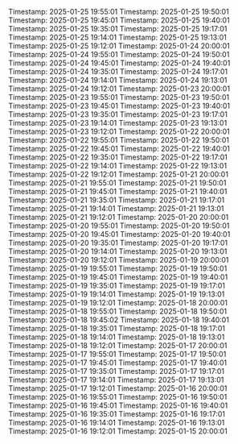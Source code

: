 Timestamp: 2025-01-25 19:55:01
Timestamp: 2025-01-25 19:50:01
Timestamp: 2025-01-25 19:45:01
Timestamp: 2025-01-25 19:40:01
Timestamp: 2025-01-25 19:35:01
Timestamp: 2025-01-25 19:17:01
Timestamp: 2025-01-25 19:14:01
Timestamp: 2025-01-25 19:13:01
Timestamp: 2025-01-25 19:12:01
Timestamp: 2025-01-24 20:00:01
Timestamp: 2025-01-24 19:55:01
Timestamp: 2025-01-24 19:50:01
Timestamp: 2025-01-24 19:45:01
Timestamp: 2025-01-24 19:40:01
Timestamp: 2025-01-24 19:35:01
Timestamp: 2025-01-24 19:17:01
Timestamp: 2025-01-24 19:14:01
Timestamp: 2025-01-24 19:13:01
Timestamp: 2025-01-24 19:12:01
Timestamp: 2025-01-23 20:00:01
Timestamp: 2025-01-23 19:55:01
Timestamp: 2025-01-23 19:50:01
Timestamp: 2025-01-23 19:45:01
Timestamp: 2025-01-23 19:40:01
Timestamp: 2025-01-23 19:35:01
Timestamp: 2025-01-23 19:17:01
Timestamp: 2025-01-23 19:14:01
Timestamp: 2025-01-23 19:13:01
Timestamp: 2025-01-23 19:12:01
Timestamp: 2025-01-22 20:00:01
Timestamp: 2025-01-22 19:55:01
Timestamp: 2025-01-22 19:50:01
Timestamp: 2025-01-22 19:45:01
Timestamp: 2025-01-22 19:40:01
Timestamp: 2025-01-22 19:35:01
Timestamp: 2025-01-22 19:17:01
Timestamp: 2025-01-22 19:14:01
Timestamp: 2025-01-22 19:13:01
Timestamp: 2025-01-22 19:12:01
Timestamp: 2025-01-21 20:00:01
Timestamp: 2025-01-21 19:55:01
Timestamp: 2025-01-21 19:50:01
Timestamp: 2025-01-21 19:45:01
Timestamp: 2025-01-21 19:40:01
Timestamp: 2025-01-21 19:35:01
Timestamp: 2025-01-21 19:17:01
Timestamp: 2025-01-21 19:14:01
Timestamp: 2025-01-21 19:13:01
Timestamp: 2025-01-21 19:12:01
Timestamp: 2025-01-20 20:00:01
Timestamp: 2025-01-20 19:55:01
Timestamp: 2025-01-20 19:50:01
Timestamp: 2025-01-20 19:45:01
Timestamp: 2025-01-20 19:40:01
Timestamp: 2025-01-20 19:35:01
Timestamp: 2025-01-20 19:17:01
Timestamp: 2025-01-20 19:14:01
Timestamp: 2025-01-20 19:13:01
Timestamp: 2025-01-20 19:12:01
Timestamp: 2025-01-19 20:00:01
Timestamp: 2025-01-19 19:55:01
Timestamp: 2025-01-19 19:50:01
Timestamp: 2025-01-19 19:45:01
Timestamp: 2025-01-19 19:40:01
Timestamp: 2025-01-19 19:35:01
Timestamp: 2025-01-19 19:17:01
Timestamp: 2025-01-19 19:14:01
Timestamp: 2025-01-19 19:13:01
Timestamp: 2025-01-19 19:12:01
Timestamp: 2025-01-18 20:00:01
Timestamp: 2025-01-18 19:55:01
Timestamp: 2025-01-18 19:50:01
Timestamp: 2025-01-18 19:45:02
Timestamp: 2025-01-18 19:40:01
Timestamp: 2025-01-18 19:35:01
Timestamp: 2025-01-18 19:17:01
Timestamp: 2025-01-18 19:14:01
Timestamp: 2025-01-18 19:13:01
Timestamp: 2025-01-18 19:12:01
Timestamp: 2025-01-17 20:00:01
Timestamp: 2025-01-17 19:55:01
Timestamp: 2025-01-17 19:50:01
Timestamp: 2025-01-17 19:45:01
Timestamp: 2025-01-17 19:40:01
Timestamp: 2025-01-17 19:35:01
Timestamp: 2025-01-17 19:17:01
Timestamp: 2025-01-17 19:14:01
Timestamp: 2025-01-17 19:13:01
Timestamp: 2025-01-17 19:12:01
Timestamp: 2025-01-16 20:00:01
Timestamp: 2025-01-16 19:55:01
Timestamp: 2025-01-16 19:50:01
Timestamp: 2025-01-16 19:45:01
Timestamp: 2025-01-16 19:40:01
Timestamp: 2025-01-16 19:35:01
Timestamp: 2025-01-16 19:17:01
Timestamp: 2025-01-16 19:14:01
Timestamp: 2025-01-16 19:13:01
Timestamp: 2025-01-16 19:12:01
Timestamp: 2025-01-15 20:00:01
